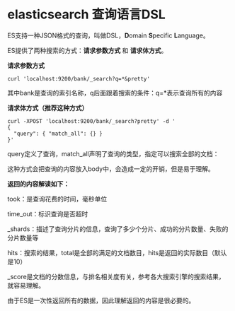 # elasticsearch 查询语言DSL

ES支持一种JSON格式的查询，叫做DSL，**D**omain **S**pecific **L**anguage。

ES提供了两种搜索的方式：**请求参数方式** 和 **请求体方式**。

**请求参数方式**

```
curl 'localhost:9200/bank/_search?q=*&pretty'
```

其中bank是查询的索引名称，q后面跟着搜索的条件：q=*表示查询所有的内容

**请求体方式（推荐这种方式）**

```
curl -XPOST 'localhost:9200/bank/_search?pretty' -d '
{
  "query": { "match_all": {} }
}'
```

query定义了查询，match_all声明了查询的类型，指定可以搜索全部的文档：

这种方式会把查询的内容放入body中，会造成一定的开销，但是易于理解。

**返回的内容解读如下：**

took：是查询花费的时间，毫秒单位

time_out：标识查询是否超时

_shards：描述了查询分片的信息，查询了多少个分片、成功的分片数量、失败的分片数量等

hits：搜索的结果，total是全部的满足的文档数目，hits是返回的实际数目（默认是10）

_score是文档的分数信息，与排名相关度有关，参考各大搜索引擎的搜索结果，就容易理解。 

由于ES是一次性返回所有的数据，因此理解返回的内容是很必要的。